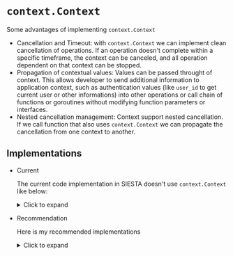 # `context.Context`

Some advantages of implementing `context.Context`

- Cancellation and Timeout: with `context.Context` we can implement clean cancellation of operations. If an operation doesn't complete within a specific timeframe, the context can be canceled, and all operation dependent on that context can be stopped.
- Propagation of contextual values: Values can be passed throught of context. This allows developer to send additional information to application context, such as authentication values (like `user_id` to get current user or other informations) into other operations or call chain of functions or goroutines without modifying function parameters or interfaces.
- Nested cancellation management: Context support nested cancellation. If we call function that also uses `context.Context` we can propagate the cancellation from one context to another.

## Implementations

- Current

  The current code implementation in SIESTA doesn't use `context.Context` like below:
  <details>
  <summary>Click to expand</summary>

  ```go
  package main

  import (
  	"fmt"

  	"github.com/google/uuid"
  )

  func main() {
  	uc := NewExampleUsecase()
  	params := Entity{ID: uuid.NewString()}

  	// We create data into db
  	result, err := uc.Create(params)
  	if err != nil {
  		panic(err)
  	}
  	fmt.Printf("result: %#v\n", result)

  	// We get list data from db
  	results, err := uc.GetList()
  	if err != nil {
  		panic(err)
  	}
  	fmt.Printf("results: %#v\n", results)
  }

  type Entity struct {
  	ID    string `json:"id,omitempty"`
  	Email string `json:"email,omitempty"`
  	Name  string `json:"name,omitempty"`
  	Age   int64  `json:"age,omitempty"`
  }

  // Imagine this usecase layer
  type ExampleUsecase interface {
  	Create(params Entity) (Entity, error)
  	GetList() ([]Entity, error)
  }

  type exampleUsecaseImpl struct {
  }

  func NewExampleUsecase() ExampleUsecase {
  	return &exampleUsecaseImpl{}
  }

  func (eu *exampleUsecaseImpl) Create(params Entity) (Entity, error) {
  	// Read Order: 1
  	// Code to save the entity to database
  	// ASK: but we want to know who the user created this data, how we can do it?
  	return params, nil
  }

  func (eu *exampleUsecaseImpl) GetList() ([]Entity, error) {
  	results := []Entity{}
  	// Read Order: 2
  	// Imagine when database performance is down
  	// ASK: cliens will wait fora long time to complete their requests, how do we handle this?
  	return results, nil
  }

  ```

  </details>

- Recommendation

  Here is my recommended implementations

  <details>
  <summary>Click to expand</summary>

  ```go
  package main

  import (
  	"context"
  	"fmt"
  	"time"

  	"github.com/google/uuid"
  )

  func main() {
  	// Imagine this is middleware layer
  	ctx := ExampleMiddleware()

  	uc := NewExampleUsecase()

  	params := Entity{ID: uuid.NewString()}
  	// We create data into db with context.Context
  	result, err := uc.Create(ctx, params)
  	if err != nil {
  		panic(err)
  	}
  	fmt.Printf("result: %#v\n", result)

  	// We get list data from db
  	results, err := uc.GetList(ctx)
  	if err != nil {
  		panic(err)
  	}
  	fmt.Printf("results: %#v\n", results)
  }

  // Imagine this is middleware layer
  const CtxKeyUserID = "user_id"

  func ExampleMiddleware(args ...any) context.Context {
  	ctx := context.Background()

  	// Read Order: 2
  	// For usecase like "Create()" we can handle auth here and passed user_id into context value
  	// Do some logic to authenticate user
  	ctx = context.WithValue(ctx, CtxKeyUserID, uuid.NewString())

  	// Read Order: 4
  	// For usecase like "GetList" we can setting timeout ot operation in context, as example we set maximum timeout is 5 seconds
  	// We can save timeout configuration in ".env" or other resource to make it more flexible to customize
  	ctx, cancel := context.WithTimeout(ctx, time.Second*5)
  	defer cancel() // this method will be executed if operation take more than 5 seconds to complete and this method will stopped all operation that uses this context

  	// Imagine this context is used in http.Request
  	return ctx
  }

  // Imagine this is entity layer
  type Entity struct {
  	ID        string `json:"id,omitempty"`
  	Email     string `json:"email,omitempty"`
  	Name      string `json:"name,omitempty"`
  	Age       int64  `json:"age,omitempty"`
  	CreatedBy string `json:"created_by,omitempty"`
  }

  // Imagine this usecase layer
  type ExampleUsecase interface {
  	Create(ctx context.Context, params Entity) (Entity, error)
  	GetList(ctx context.Context) ([]Entity, error)
  }

  type exampleUsecaseImpl struct {
  }

  func NewExampleUsecase() ExampleUsecase {
  	return &exampleUsecaseImpl{}
  }

  func (eu *exampleUsecaseImpl) Create(ctx context.Context, params Entity) (Entity, error) {
  	// Read Order: 1
  	// Code to save the entity to database
  	// ASK: but we want to know who the user created this data, how we can do it?

  	// With context we can get addition information without modifying the function or interfaces like below
  	params.CreatedBy = ctx.Value(CtxKeyUserID).(string)

  	// Save to DB

  	return params, nil
  }

  func (eu *exampleUsecaseImpl) GetList(ctx context.Context) ([]Entity, error) {
  	results := []Entity{}

  	// Read Order: 3
  	// Imagine when database performance is down
  	// ASK: cliens will wait fora long time to complete their requests, how do we handle this?

  	/*
  		With context, we don't need to do anything here if we have used context in all methods, because in "context.Context" which is used in "GetList()" methods the operation will stop automatically if the previously determined timout has passed (at Read Order: 4).
  		"eu.repository.GetList(ctx)"
  	*/

  	return results, nil
  }

  ```

  </details>
